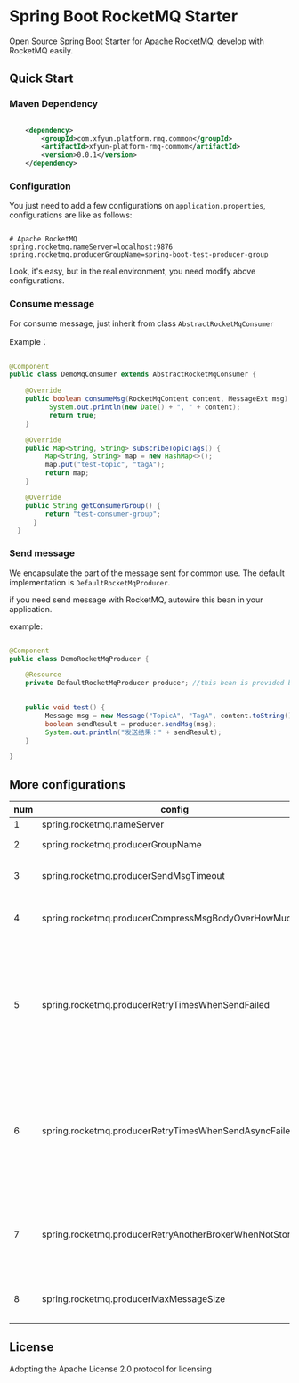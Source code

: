 # Spring Boot RocketMQ Starter
Open Source Spring Boot Starter for Apache RocketMQ, develop with RocketMQ easily.

## Quick Start

### Maven Dependency

```xml

    <dependency>
        <groupId>com.xfyun.platform.rmq.common</groupId>
        <artifactId>xfyun-platform-rmq-commom</artifactId>
        <version>0.0.1</version>
    </dependency>

```
### Configuration

You just need to add a few configurations on `application.properties`, configurations are like as follows:

```properties

# Apache RocketMQ
spring.rocketmq.nameServer=localhost:9876
spring.rocketmq.producerGroupName=spring-boot-test-producer-group

```

Look, it's easy, but in the real environment, you need modify above configurations.

### Consume message

For consume message, just inherit from class `AbstractRocketMqConsumer`

Example：

```java

@Component
public class DemoMqConsumer extends AbstractRocketMqConsumer {

    @Override
    public boolean consumeMsg(RocketMqContent content, MessageExt msg) {
          System.out.println(new Date() + ", " + content);
          return true;
    }

    @Override
    public Map<String, String> subscribeTopicTags() {
         Map<String, String> map = new HashMap<>();
         map.put("test-topic", "tagA");
         return map;
    }

    @Override
    public String getConsumerGroup() {
         return "test-consumer-group";
      }
  }
```

### Send message

We encapsulate the part of the message sent for common use. The default implementation is `DefaultRocketMqProducer`.

if you need send message with RocketMQ, autowire this bean in your application. 

example: 

```java

@Component
public class DemoRocketMqProducer {

    @Resource
    private DefaultRocketMqProducer producer; //this bean is provided by default.

  
    public void test() {
         Message msg = new Message("TopicA", "TagA", content.toString().getBytes());
         boolean sendResult = producer.sendMsg(msg);
         System.out.println("发送结果：" + sendResult);
    }

}

```

## More configurations

|   num   | config                                       | description   | default  |
| ---- | ----------------------------------------     | ---- | -------- |
| 1 | spring.rocketmq.nameServer |  name server    |  |
| 2 | spring.rocketmq.producerGroupName |  name of producer    | |
| 3 | spring.rocketmq.producerSendMsgTimeout |  millis of send message timeout    | 3000 |
| 4 | spring.rocketmq.producerCompressMsgBodyOverHowMuch |  Compress message body threshold    | 4000 |
| 5 | spring.rocketmq.producerRetryTimesWhenSendFailed |  Maximum number of retry to perform internally before claiming sending failure in synchronous mode    |  2 |
| 6 | spring.rocketmq.producerRetryTimesWhenSendAsyncFailed |  Maximum number of retry to perform internally before claiming sending failure in asynchronous mode    | 2  |
| 7 | spring.rocketmq.producerRetryAnotherBrokerWhenNotStoreOk |  Indicate whether to retry another broker on sending failure internally    | false |
| 8 | spring.rocketmq.producerMaxMessageSize |  Maximum allowed message size in bytes    | 1024 * 4  |


## License

Adopting the Apache License 2.0 protocol for licensing

